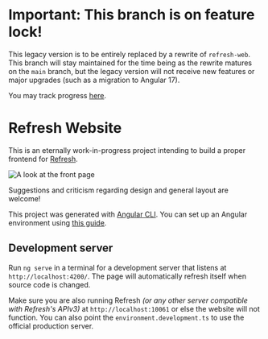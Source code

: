 # Important: This branch is on feature lock!
This legacy version is to be entirely replaced by a rewrite of `refresh-web`. This branch will stay maintained for the time being as the rewrite matures on the `main` branch, but the legacy version will not receive new features or major upgrades (such as a migration to Angular 17).

You may track progress [here](https://github.com/LittleBigRefresh/refresh-web/tree/main).

# Refresh Website

This is an eternally work-in-progress project intending to build a proper frontend for [Refresh](https://github.com/LittleBigRefresh/Refresh).

![A look at the front page](https://github.com/LittleBigRefresh/refresh-web/assets/40577357/440a45f1-08c5-4a61-b8dd-0a312e059d72)

Suggestions and criticism regarding design and general layout are welcome!

This project was generated with [Angular CLI](https://github.com/angular/angular-cli).
You can set up an Angular environment using [this guide](https://angular.io/guide/setup-local).

## Development server

Run `ng serve` in a terminal for a development server that listens at `http://localhost:4200/`.
The page will automatically refresh itself when source code is changed.

Make sure you are also running Refresh *(or any other server compatible with Refresh's APIv3)* at `http://localhost:10061` or else the website will not function.
You can also point the `environment.development.ts` to use the official production server.
